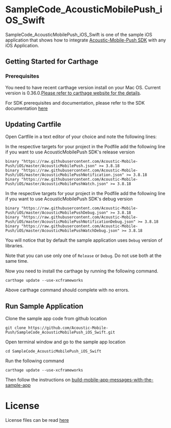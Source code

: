 # SampleCode_AcousticMobilePush_iOS_Swift

SampleCode_AcousticMobilePush_iOS_Swift is one of the sample iOS application that shows how to integrate [Acoustic-Mobile-Push SDK](https://github.com/Acoustic-Mobile-Push/iOS) with any iOS Application.

## Getting Started for Carthage

### Prerequisites

You need to have recent carthage version install on your Mac OS. Current version is 0.36.0.[Please refer to carthage website for the details](https://github.com/Carthage/Carthage).

For SDK prerequisites and documentation, please refer to the SDK documentation [here](https://developer.goacoustic.com/acoustic-campaign/docs/add-the-ios-sdk-to-your-app)

## Updating Cartfile

Open Cartfile in a text editor of your choice and note the following lines:

In the respective targets for your project in the Podfile add the following line if you want to use AcousticMobilePush SDK's release version
```
binary "https://raw.githubusercontent.com/Acoustic-Mobile-Push/iOS/master/AcousticMobilePush.json" >= 3.8.18
binary "https://raw.githubusercontent.com/Acoustic-Mobile-Push/iOS/master/AcousticMobilePushNotification.json" >= 3.8.18
binary "https://raw.githubusercontent.com/Acoustic-Mobile-Push/iOS/master/AcousticMobilePushWatch.json" >= 3.8.18
```

In the respective targets for your project in the Podfile add the following line if you want to use AcousticMobilePush SDK's debug version
```
binary "https://raw.githubusercontent.com/Acoustic-Mobile-Push/iOS/master/AcousticMobilePushDebug.json" >= 3.8.18
binary "https://raw.githubusercontent.com/Acoustic-Mobile-Push/iOS/master/AcousticMobilePushNotificationDebug.json" >= 3.8.18
binary "https://raw.githubusercontent.com/Acoustic-Mobile-Push/iOS/master/AcousticMobilePushWatchDebug.json" >= 3.8.18
```

You will notice that by default the sample application uses `Debug` version of libraries.

Note that you can use only one of  `Release` or `Debug`. Do not use both at the same time.

Now you need to install the carthage by running the following command.
```
carthage update --use-xcframeworks
```

Above carthage command should complete with no errors.

## Run Sample Application

Clone the sample app code from github location

```
git clone https://github.com/Acoustic-Mobile-Push/SampleCode_AcousticMobilePush_iOS_Swift.git
```

Open terminal window and go to the sample app location
```
cd SampleCode_AcousticMobilePush_iOS_Swift
```

Run the following command
```
carthage update --use-xcframeworks
```

Then follow the instructions on [build-mobile-app-messages-with-the-sample-app](https://developer.goacoustic.com/acoustic-campaign/docs/build-mobile-app-messages-with-the-sample-app)

# License

License files can be read [here](https://github.com/acoustic-analytics/Tealeaf/tree/master/Licenses)

